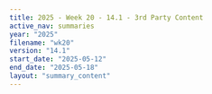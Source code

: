 ```yaml
---
title: 2025 - Week 20 - 14.1 - 3rd Party Content
active_nav: summaries
year: "2025"
filename: "wk20"
version: "14.1"
start_date: "2025-05-12"
end_date: "2025-05-18"
layout: "summary_content"
---
```


